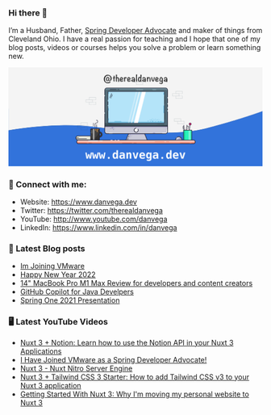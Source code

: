 ### Hi there 👋

I’m a Husband, Father, [Spring Developer Advocate](https://tanzu.vmware.com/developer/advocates/) and maker of things from Cleveland Ohio. I have a real passion for teaching and I hope that one of my blog posts, videos or courses helps you solve a problem or learn something new.

![Profile Header](./github_profile_header.png)

### 🤝 Connect with me:

- Website: https://www.danvega.dev
- Twitter: https://twitter.com/therealdanvega
- YouTube: http://www.youtube.com/danvega
- LinkedIn: https://www.linkedin.com/in/danvega

### 📝 Latest Blog posts

<!-- BLOG-POST-LIST:START -->
- [Im Joining VMware](https://www.danvega.dev/blog/2022/01/24/undefined)
- [Happy New Year 2022](https://www.danvega.dev/blog/2022/01/01/happy-new-year-2022)
- [14&quot; MacBook Pro M1 Max Review for developers and content creators](https://www.danvega.dev/blog/2021/11/15/macbook-pro-m1-max-review)
- [GitHub Copilot for Java Develpers](https://www.danvega.dev/blog/2021/11/08/github-copilot-java-developers)
- [Spring One 2021 Presentation](https://www.danvega.dev/blog/2021/08/30/spring-one-2021)
<!-- BLOG-POST-LIST:END -->

### 🖥 Latest YouTube Videos

<!-- YOUTUBE:START -->
- [Nuxt 3 + Notion: Learn how to use the Notion API in your Nuxt 3 Applications](https://www.youtube.com/watch?v=JvNhGu5ELgs)
- [I Have Joined VMware as a Spring Developer Advocate!](https://www.youtube.com/watch?v=TYXdX-EakG8)
- [Nuxt 3 - Nuxt Nitro Server Engine](https://www.youtube.com/watch?v=FeKleFJkKNY)
- [Nuxt 3 + Tailwind CSS 3 Starter: How to add Tailwind CSS v3 to your Nuxt 3 application](https://www.youtube.com/watch?v=0oE2r51HyF0)
- [Getting Started With Nuxt 3: Why I&#39;m moving my personal website to Nuxt 3](https://www.youtube.com/watch?v=tdOoKKXlDCQ)
<!-- YOUTUBE:END -->
